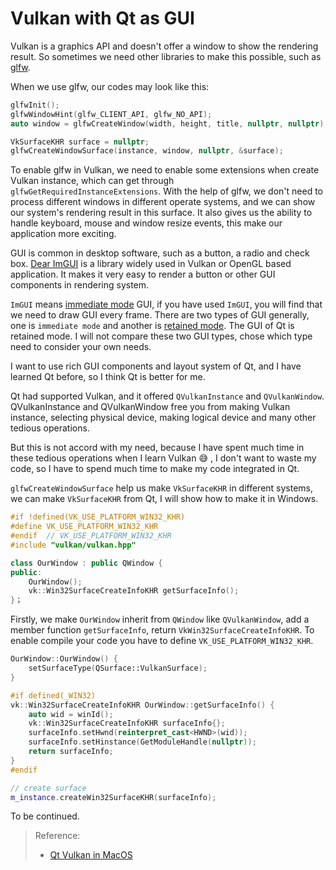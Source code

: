 # Vulkan with Qt as GUI
Vulkan is a graphics API and doesn't offer a window to show the rendering result. So sometimes we need other libraries to make this possible, such as [glfw](https://github.com/glfw/glfw).

When we use glfw, our codes may look like this:

```cpp
glfwInit();
glfwWindowHint(glfw_CLIENT_API, glfw_NO_API);
auto window = glfwCreateWindow(width, height, title, nullptr, nullptr);

VkSurfaceKHR surface = nullptr;
glfwCreateWindowSurface(instance, window, nullptr, &surface);
```

To enable glfw in Vulkan, we need to enable some extensions when create Vulkan instance, which can get through `glfwGetRequiredInstanceExtensions`. With the help of glfw, we don't need to process different windows in different operate systems, and we can show our system's rendering result in this surface. It also gives us the ability to handle keyboard, mouse and window resize events, this make our application more exciting.

GUI is common in desktop software, such as a button, a radio and check box. [Dear ImGUI](https://github.com/ocornut/imgui) is a library widely used in Vulkan or OpenGL based application. It makes it very easy to render a button or other GUI components in rendering system.

`ImGUI` means [immediate mode](https://en.wikipedia.org/wiki/Immediate_mode_GUI) GUI, if you have used `ImGUI`, you will find that we need to draw GUI every frame. There are two types of GUI generally, one is `immediate mode` and another is [retained mode](https://en.wikipedia.org/wiki/Retained_mode). The GUI of Qt is retained mode. I will not compare these two GUI types, chose which type need to consider your own needs.

I want to use rich GUI components and layout system of Qt, and I have learned Qt before, so I think Qt is better for me.

Qt had supported Vulkan, and it offered `QVulkanInstance`  and `QVulkanWindow`. QVulkanInstance and QVulkanWindow free you from making Vulkan instance, selecting physical device, making logical device and many other tedious operations.

But this is not accord with my need, because I have spent much time in these tedious operations when I learn Vulkan :sweat_smile: , I don't want to waste my code, so I have to spend much time to make my code integrated in Qt.

`glfwCreateWindowSurface` help us make `VkSurfaceKHR` in different systems, we can make `VkSurfaceKHR` from Qt, I will show how to make it in Windows.

```cpp
#if !defined(VK_USE_PLATFORM_WIN32_KHR)
#define VK_USE_PLATFORM_WIN32_KHR
#endif  // VK_USE_PLATFORM_WIN32_KHR
#include "vulkan/vulkan.hpp"

class OurWindow : public QWindow {
public:
    OurWindow();
    vk::Win32SurfaceCreateInfoKHR getSurfaceInfo();
}；
```

Firstly, we make `OurWindow` inherit from `QWindow` like `QVulkanWindow`, add a member function `getSurfaceInfo`, return `VkWin32SurfaceCreateInfoKHR`. To enable compile your code you have to define `VK_USE_PLATFORM_WIN32_KHR`.

```cpp
OurWindow::OurWindow() {
	setSurfaceType(QSurface::VulkanSurface);
}

#if defined(_WIN32)
vk::Win32SurfaceCreateInfoKHR OurWindow::getSurfaceInfo() {
    auto wid = winId();
    vk::Win32SurfaceCreateInfoKHR surfaceInfo{};
    surfaceInfo.setHwnd(reinterpret_cast<HWND>(wid));
    surfaceInfo.setHinstance(GetModuleHandle(nullptr));
    return surfaceInfo;
}
#endif

// create surface
m_instance.createWin32SurfaceKHR(surfaceInfo);
```

To be continued.

> Reference: 
>
> - [Qt Vulkan in MacOS](https://www.qt.io/blog/2018/05/30/vulkan-for-qt-on-macos)